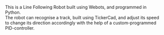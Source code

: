 This is a Line Following Robot built using Webots, and programmed in Python.  
The robot can recognise a track, built using TickerCad, and adjust its speed to change its direction accordingly
with the help of a custom-programmed PID-controller. 
